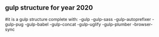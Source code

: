## gulp structure for year 2020
#it is a gulp structure complete with:
-gulp
-gulp-sass
-gulp-autoprefixer
-gulp-pug
-gulp-babel
-gulp-concat
-gulp-uglify
-gulp-plumber
-browser-sync
